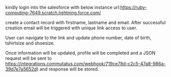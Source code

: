 
kindly login into the salesforce with below instance url:https://ruby-computing-7649.scratch.lightning.force.com/

create a contact record with firstname, lastname and email. After successful creation email will be triggered with unique link access to user.

User can navigate to the link and update phone number, date of birth, tshirtsize and shoesize.

Once information will be updated, profile will be completed and a JSON request will be sent to https://integrations.commutatus.com/webhook/719ce78d-c2c5-47a8-986a-39d7e7a5652d) and response will be stored.
